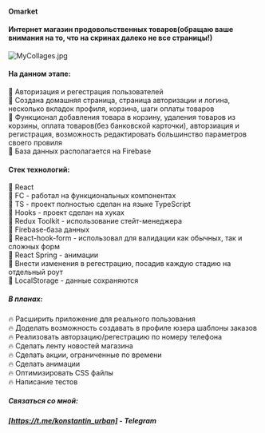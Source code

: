 #### Omarket
#### Интернет магазин продовольственных товаров(обращаю ваше внимания на то, что на скринах далеко не все страницы!)

![MyCollages.jpg](https://i.ibb.co/P5snZFT/My-Collages-2.jpg) 

#### На данном этапе:
:star2: Авторизация и регестрация пользователей <br>
:star2: Создана домашняя страница, страница авторизации и логина, несколько вкладок профиля, корзина, шаги оплаты товаров  <br>
:star2: Функционал добавления товара в корзину, удаления товаров из корзины, оплата товаров(без банковской карточки), авторзиация и регистрация, возможность редактировать большинство параметров своего провиля<br>
:star2: База данных располагается на Firebase <br>

#### Cтек технологий:
:star2: React  <br>
:star2: FC - работал на функциональных компонентах <br>
:star2: TS - проект полностью сделан на языке TypeScript <br>
:star2: Hooks - проект сделан на хуках <br>
:star2: Redux Toolkit - использование стейт-менеджера <br>
:star2: Firebase-база данных <br>
:star2: React-hook-form - использовал для валидации как обычных, так и сложных форм <br>
:star2: React Spring - анимации <br>
:star2: Внести изменения в регестрацию, посадив каждую стадию на отдельный роут <br>
:star2: LocalStorage - данные сохраняются

##### В планах:
:fire: Расширить приложение для реального пользования <br>
:fire: Доделать возможность создавать в профиле юзера шаблоны заказов <br>
:fire: Реализовать авторзацию/регестрацию по номеру телефона <br>
:fire: Сделать ленту новостей магазина<br>
:fire: Сделать акции, ограниченные по времени<br>
:fire: Сделать анимации<br>
:fire: Оптимизировать CSS файлы<br>
:fire: Написание тестов<br>


##### Связаться со мной: 
##### [https://t.me/konstantin_urban] - Telegram
